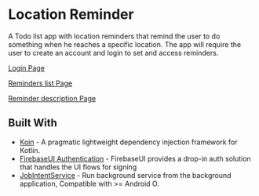 # Location Reminder

A Todo list app with location reminders that remind the user to do something when he reaches a specific location. The app will require the user to create an account and login to set and access reminders.

[Login Page](./screenshots/Screenshot_Login.png)

[Reminders list Page](./screenshots/Screenshot_RemindersList.png)

[Reminder description Page](./screenshots/Screenshot_ReminderDisplay.png)

## Built With

* [Koin](https://github.com/InsertKoinIO/koin) - A pragmatic lightweight dependency injection framework for Kotlin.
* [FirebaseUI Authentication](https://github.com/firebase/FirebaseUI-Android/blob/master/auth/README.md) - FirebaseUI provides a drop-in auth solution that handles the UI flows for signing
* [JobIntentService](https://developer.android.com/reference/androidx/core/app/JobIntentService) - Run background service from the background application, Compatible with >= Android O.

